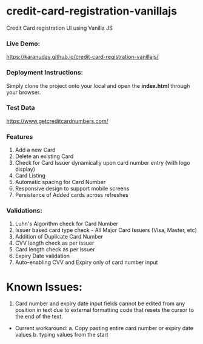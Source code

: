 # credit-card-registration-vanillajs
Credit Card registration UI using Vanilla JS

### Live Demo:

https://karanuday.github.io/credit-card-registration-vanillajs/

### Deployment Instructions:

Simply clone the project onto your local and open the **index.html** through your browser.

### Test Data

https://www.getcreditcardnumbers.com/

### Features

1. Add a new Card
2. Delete an existing Card
3. Check for Card Issuer dynamically upon card number entry (with logo display)
4. Card Listing
5. Automatic spacing for Card Number
6. Responsive design to support mobile screens
7. Persistence of Added cards across refreshes

### Validations:

1. Luhn's Algorithm check for Card Number
2. Issuer based card type check - All Major Card Issuers (Visa, Master, etc)
3. Addition of Duplicate Card Number
4. CVV length check as per issuer
5. Card length check as per issuer
6. Expiry Date validation
7. Auto-enabling CVV and Expiry only of card number input

# Known Issues:

1. Card number and expiry date input fields cannot be edited from any position in text due to external formatting code that resets the cursor to the end of the text.
- Current workaround: 
 a. Copy pasting entire card number or expiry date values
 b. typing values from the start

